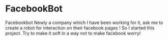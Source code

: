 # FacebookBot
Facebookbot 
Newly a company which I have been working for it, ask me to create a robot for interaction on their facebook pages ! So I started this project. Try to make it soft in a way not to make facebook worry! 
